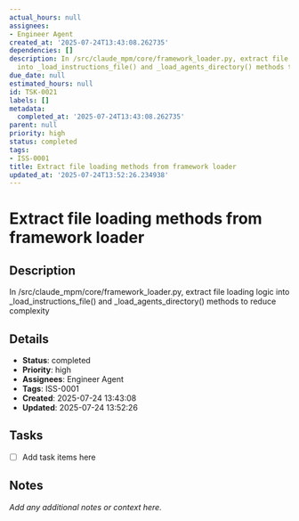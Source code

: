 ```yaml
---
actual_hours: null
assignees:
- Engineer Agent
created_at: '2025-07-24T13:43:08.262735'
dependencies: []
description: In /src/claude_mpm/core/framework_loader.py, extract file loading logic
  into _load_instructions_file() and _load_agents_directory() methods to reduce complexity
due_date: null
estimated_hours: null
id: TSK-0021
labels: []
metadata:
  completed_at: '2025-07-24T13:43:08.262735'
parent: null
priority: high
status: completed
tags:
- ISS-0001
title: Extract file loading methods from framework loader
updated_at: '2025-07-24T13:52:26.234938'
---
```


# Extract file loading methods from framework loader

## Description
In /src/claude_mpm/core/framework_loader.py, extract file loading logic into _load_instructions_file() and _load_agents_directory() methods to reduce complexity

## Details
- **Status**: completed
- **Priority**: high
- **Assignees**: Engineer Agent
- **Tags**: ISS-0001
- **Created**: 2025-07-24 13:43:08
- **Updated**: 2025-07-24 13:52:26

## Tasks
- [ ] Add task items here

## Notes
_Add any additional notes or context here._
